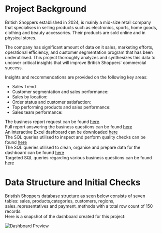 # Project Background
British Shoppers established in 2024, is mainly a mid-size retail company that specialises in selling products such as electronics, sports, home goods, clothing and beauty accessories. Their products are sold online and in physical stores. 

The company has significant amount of data on it sales, marketing efforts, operational efficiency, and customer segmentation program that has been underutilised. This project thoroughly analyzes and synthesizes
this data to uncover critical insights that will improve British Shoppers' commercial success. 

Insights and recommendations are provided on the following key areas:
- Sales Trend
- Customer segmentation and sales performance:
- Sales by location:
- Order status and customer satisfaction:
- Top performing products and sales performance:
- Sales team performance:

The business report request can be found [here](Business_Report_Request.pdf).  
Full report answering the business questions can be found [here](Business_Report_Request)  
An interactive Excel dashboard can be downloaded [here](Dashboard.xlsx)  
The SQL queries utilised to inspect and perform quality checks can be found [here](SQL_Data_Inspection_and_Validation_Checks)  
The SQL queries utilised to clean, organise and prepare data for the dashboard can be found [here](SQL_Data_Cleaning)  
Targeted SQL queries regarding various business questions can be found [here](SQL_Business_Analysis_Queries)  


# Data Structure and Initial Checks
Bristish Shoppers database structure as seen below consists of seven tables: sales, products,categories, customers, regions, sales_representatives and payment_methods with a total row count of 150 records.  
Here is a snapshot of the dashboard created for this project:

![Dashboard Preview](https://raw.githubusercontent.com/your-username/your-repo-name/main/dashboard_screenshot.png)

